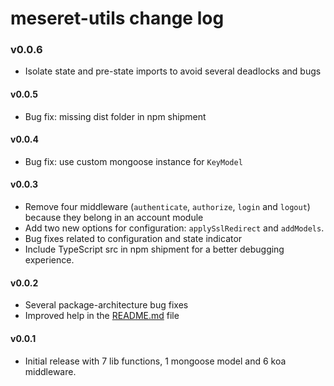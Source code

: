 # meseret-utils change log

### v0.0.6

- Isolate state and pre-state imports to avoid several deadlocks and bugs

#### v0.0.5

- Bug fix: missing dist folder in npm shipment

#### v0.0.4

- Bug fix: use custom mongoose instance for `KeyModel`

#### v0.0.3

- Remove four middleware (`authenticate`, `authorize`, `login` and `logout`) because they belong in an account module
- Add two new options for configuration: `applySslRedirect` and `addModels`.
- Bug fixes related to configuration and state indicator
- Include TypeScript src in npm shipment for a better debugging experience.

#### v0.0.2

- Several package-architecture bug fixes
- Improved help in the [README.md](README.md) file

#### v0.0.1

- Initial release with 7 lib functions, 1 mongoose model and 6 koa middleware.
